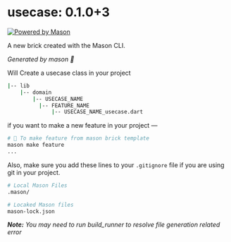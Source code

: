 # usecase: 0.1.0+3

[![Powered by Mason](https://img.shields.io/endpoint?url=https%3A%2F%2Ftinyurl.com%2Fmason-badge)](https://github.com/felangel/mason)

A new brick created with the Mason CLI.

_Generated by mason 🧱_

Will Create a usecase class in your project

```sh
|-- lib
    |-- domain
        |-- USECASE_NAME
          |-- FEATURE_NAME
              |-- USECASE_NAME_usecase.dart
```

if you want to make a new feature in your project —

```sh
# 🚀 To make feature from mason brick template
mason make feature
...
```

Also, make sure you add these lines to your `.gitignore` file if you are using git in your project.

```sh
# Local Mason Files
.mason/

# Locaked Mason files
mason-lock.json
```

_**Note:** You may need to run build_runner to resolve file generation related error_
